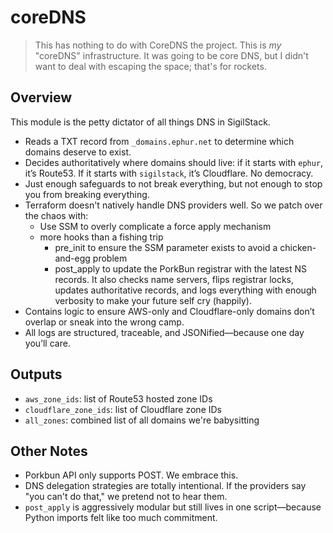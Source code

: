 # coreDNS

> This has nothing to do with CoreDNS the project. This is *my* "coreDNS" infrastructure. It was going to be core DNS, but I didn't want to deal with escaping the space; that's for rockets.

## Overview

This module is the petty dictator of all things DNS in SigilStack.

- Reads a TXT record from `_domains.ephur.net` to determine which domains deserve to exist.
- Decides authoritatively where domains should live: if it starts with `ephur`, it’s Route53. If it starts with `sigilstack`, it’s Cloudflare. No democracy.
- Just enough safeguards to not break everything, but not enough to stop you from breaking everything.
- Terraform doesn't natively handle DNS providers well. So we patch over the chaos with:
  - Use SSM to overly complicate a force apply mechanism
  - more hooks than a fishing trip
    - pre_init to ensure the SSM parameter exists to avoid a chicken-and-egg problem
    - post_apply to update the PorkBun registrar with the latest NS records. It also checks name servers, flips registrar locks, updates authoritative records, and logs everything with enough verbosity to make your future self cry (happily).
- Contains logic to ensure AWS-only and Cloudflare-only domains don’t overlap or sneak into the wrong camp.
- All logs are structured, traceable, and JSONified—because one day you’ll care.

## Outputs

- `aws_zone_ids`: list of Route53 hosted zone IDs
- `cloudflare_zone_ids`: list of Cloudflare zone IDs
- `all_zones`: combined list of all domains we're babysitting

## Other Notes

- Porkbun API only supports POST. We embrace this.
- DNS delegation strategies are totally intentional. If the providers say "you can't do that," we pretend not to hear them.
- `post_apply` is aggressively modular but still lives in one script—because Python imports felt like too much commitment.
